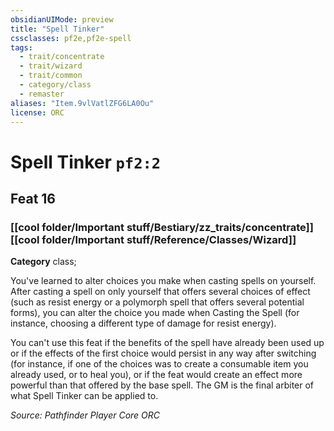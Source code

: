 ```yaml
---
obsidianUIMode: preview
title: "Spell Tinker"
cssclasses: pf2e,pf2e-spell
tags:
  - trait/concentrate
  - trait/wizard
  - trait/common
  - category/class
  - remaster
aliases: "Item.9vlVatlZFG6LA0Ou"
license: ORC
---
```

# Spell Tinker `pf2:2`
## Feat 16
### [[cool folder/Important stuff/Bestiary/zz_traits/concentrate]][[cool folder/Important stuff/Reference/Classes/Wizard]]

**Category** class; 




You've learned to alter choices you make when casting spells on yourself. After casting a spell on only yourself that offers several choices of effect (such as resist energy or a polymorph spell that offers several potential forms), you can alter the choice you made when Casting the Spell (for instance, choosing a different type of damage for resist energy).

You can't use this feat if the benefits of the spell have already been used up or if the effects of the first choice would persist in any way after switching (for instance, if one of the choices was to create a consumable item you already used, or to heal you), or if the feat would create an effect more powerful than that offered by the base spell. The GM is the final arbiter of what Spell Tinker can be applied to.

*Source: Pathfinder Player Core*
*ORC*